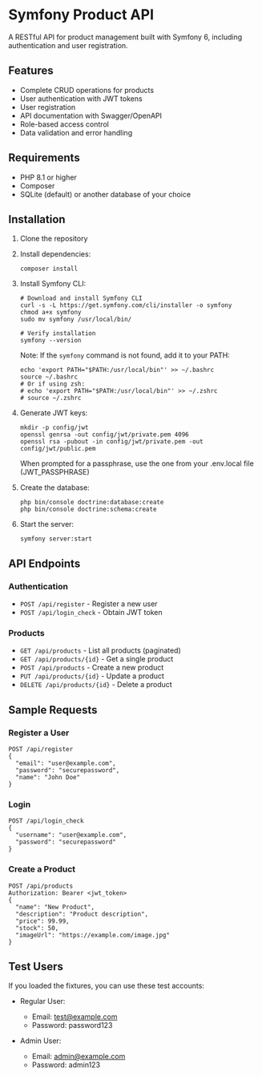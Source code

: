 # Symfony Product API

A RESTful API for product management built with Symfony 6, including authentication and user registration.

## Features

- Complete CRUD operations for products
- User authentication with JWT tokens
- User registration
- API documentation with Swagger/OpenAPI
- Role-based access control
- Data validation and error handling

## Requirements

- PHP 8.1 or higher
- Composer
- SQLite (default) or another database of your choice

## Installation

1. Clone the repository

2. Install dependencies:
   ```
   composer install
   ```

3. Install Symfony CLI:
   ```
   # Download and install Symfony CLI
   curl -s -L https://get.symfony.com/cli/installer -o symfony
   chmod a+x symfony
   sudo mv symfony /usr/local/bin/

   # Verify installation
   symfony --version
   ```

   Note: If the `symfony` command is not found, add it to your PATH:
   ```
   echo 'export PATH="$PATH:/usr/local/bin"' >> ~/.bashrc
   source ~/.bashrc
   # Or if using zsh:
   # echo 'export PATH="$PATH:/usr/local/bin"' >> ~/.zshrc
   # source ~/.zshrc
   ```

4. Generate JWT keys:
   ```
   mkdir -p config/jwt
   openssl genrsa -out config/jwt/private.pem 4096
   openssl rsa -pubout -in config/jwt/private.pem -out config/jwt/public.pem
   ```
   When prompted for a passphrase, use the one from your .env.local file (JWT_PASSPHRASE)

5. Create the database:
   ```
   php bin/console doctrine:database:create
   php bin/console doctrine:schema:create
   ```

6. Start the server:
   ```
   symfony server:start
   ```

## API Endpoints

### Authentication

- `POST /api/register` - Register a new user
- `POST /api/login_check` - Obtain JWT token

### Products

- `GET /api/products` - List all products (paginated)
- `GET /api/products/{id}` - Get a single product
- `POST /api/products` - Create a new product
- `PUT /api/products/{id}` - Update a product
- `DELETE /api/products/{id}` - Delete a product

## Sample Requests

### Register a User

```
POST /api/register
{
  "email": "user@example.com",
  "password": "securepassword",
  "name": "John Doe"
}
```

### Login

```
POST /api/login_check
{
  "username": "user@example.com",
  "password": "securepassword"
}
```

### Create a Product

```
POST /api/products
Authorization: Bearer <jwt_token>
{
  "name": "New Product",
  "description": "Product description",
  "price": 99.99,
  "stock": 50,
  "imageUrl": "https://example.com/image.jpg"
}
```

## Test Users

If you loaded the fixtures, you can use these test accounts:

- Regular User:
  - Email: test@example.com
  - Password: password123

- Admin User:
  - Email: admin@example.com
  - Password: admin123